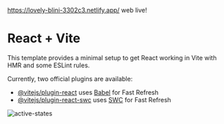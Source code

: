 https://lovely-blini-3302c3.netlify.app/ web live!

# React + Vite

This template provides a minimal setup to get React working in Vite with HMR and some ESLint rules.

Currently, two official plugins are available:

- [@vitejs/plugin-react](https://github.com/vitejs/vite-plugin-react/blob/main/packages/plugin-react/README.md) uses [Babel](https://babeljs.io/) for Fast Refresh
- [@vitejs/plugin-react-swc](https://github.com/vitejs/vite-plugin-react-swc) uses [SWC](https://swc.rs/) for Fast Refresh

![active-states](https://github.com/fersanabria8/product-preview-card/assets/34108851/f141eb6f-5281-4db3-992e-b797436c4aa0)

